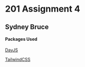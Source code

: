 # 201 Assignment 4
## Sydney Bruce


#### Packages Used

[DayJS](https://day.js.org/en/)

[TailwindCSS](https://tailwindcss.com/)